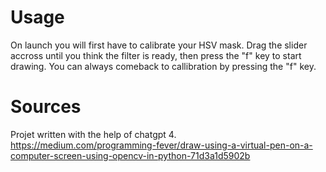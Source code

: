 # Usage

On launch you will first have to calibrate your HSV mask. Drag the slider accross until you think the filter is ready, then press the "f" key to start drawing.
You can always comeback to callibration by pressing the "f" key.

# Sources

Projet written with the help of chatgpt 4.  
https://medium.com/programming-fever/draw-using-a-virtual-pen-on-a-computer-screen-using-opencv-in-python-71d3a1d5902b

